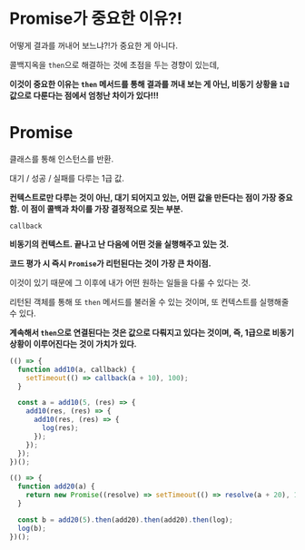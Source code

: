 # Promise가 중요한 이유?!

어떻게 결과를 꺼내어 보느냐?!가 중요한 게 아니다.

콜백지옥을 `then`으로 해결하는 것에 초점을 두는 경향이 있는데,

**이것이 중요한 이유는 `then` 메서드를 통해 결과를 꺼내 보는 게 아닌, 비동기 상황을 `1급`값으로 다룬다는 점에서 엄청난 차이가 있다!!!**

# Promise

클래스를 통해 인스턴스를 반환.

대기 / 성공 / 실패를 다루는 1급 값.

**컨텍스트로만 다루는 것이 아닌, 대기 되어지고 있는, 어떤 값을 만든다는 점이 가장 중요함. 이 점이 콜백과 차이를 가장 결정적으로 짓는 부분.**

`callback`

**비동기의 컨텍스트. 끝나고 난 다음에 어떤 것을 실행해주고 있는 것.**

**코드 평가 시 즉시 `Promise`가 리턴된다는 것이 가장 큰 차이점.**

이것이 있기 때문에 그 이후에 내가 어떤 원하는 일들을 다룰 수 있다는 것.

리턴된 객체를 통해 또 `then` 메서드를 불러올 수 있는 것이며, 또 컨텍스트를 실행해줄 수 있다.

**계속해서 `then`으로 연결된다는 것은 값으로 다뤄지고 있다는 것이며, 즉, 1급으로 비동기 상황이 이루어진다는 것이 가치가 있다.**

```js
(() => {
  function add10(a, callback) {
    setTimeout(() => callback(a + 10), 100);
  }

  const a = add10(5, (res) => {
    add10(res, (res) => {
      add10(res, (res) => {
        log(res);
      });
    });
  });
})();

(() => {
  function add20(a) {
    return new Promise((resolve) => setTimeout(() => resolve(a + 20), 100));
  }

  const b = add20(5).then(add20).then(add20).then(log);
  log(b);
})();
```
